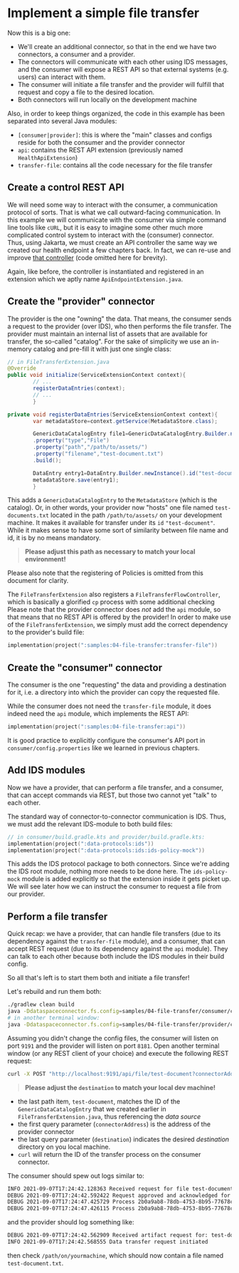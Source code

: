 # Implement a simple file transfer

Now this is a big one:

- We'll create an additional connector, so that in the end we have two connectors, a consumer and a provider.
- The connectors will communicate with each other using IDS messages, and the consumer will expose a REST API so that
  external systems (e.g. users) can interact with them.
- The consumer will initiate a file transfer and the provider will fulfill that request and copy a file to the desired
  location.
- Both connectors will run locally on the development machine

Also, in order to keep things organized, the code in this example has been separated into several Java modules:

- `[consumer|provider]`: this is where the "main" classes and configs reside for both the consumer and the provider
  connector
- `api`: contains the REST API extension (previously named `HealthApiExtension`)
- `transfer-file`: contains all the code necessary for the file transfer

## Create a control REST API

We will need some way to interact with the consumer, a communication protocol of sorts. That is what we call
outward-facing communication. In this example we will communicate with the consumer via simple command line tools
like `cURL`, but it is easy to imagine some other much more complicated control system to interact with the (consumer)
connector. Thus, using Jakarta, we must create an API controller the same way we created our health endpoint a few
chapters back. In fact, we can re-use and
improve [that controller](samples/04-file-transfer/api/src/main/java/org/eclipse/dataspaceconnector/extensions/api/ConsumerApiController.java)
(code omitted here for brevity).

Again, like before, the controller is instantiated and registered in an extension which we aptly
name `ApiEndpointExtension.java`.

## Create the "provider" connector

The provider is the one "owning" the data. That means, the consumer sends a request to the provider (over IDS), who then
performs the file transfer. The provider must maintain an internal list of assets that are available for transfer, the
so-called "catalog". For the sake of simplicity we use an in-memory catalog and pre-fill it with just one single class:

```java
// in FileTransferExtension.java
@Override
public void initialize(ServiceExtensionContext context){
        // ...
        registerDataEntries(context);
        // ...
        }

private void registerDataEntries(ServiceExtensionContext context){
        var metadataStore=context.getService(MetadataStore.class);

        GenericDataCatalogEntry file1=GenericDataCatalogEntry.Builder.newInstance()
        .property("type","File")
        .property("path","/path/to/assets/")
        .property("filename","test-document.txt")
        .build();

        DataEntry entry1=DataEntry.Builder.newInstance().id("test-document").policyId(USE_EU_POLICY).catalogEntry(file1).build();
        metadataStore.save(entry1);
        }
```

This adds a `GenericDataCatalogEntry` to the `MetadataStore` (which is the catalog). Or, in other words, your provider
now "hosts" one file named `test-documents.txt` located in the path `/path/to/assets/` on your development machine. It
makes it available for transfer under its `id` `"test-document"`. While it makes sense to have some sort of similarity
between file name and id, it is by no means mandatory.
> **Please adjust this path as necessary to match your local environment!**

Please also note that the registering of Policies is omitted from this document for clarity.

The `FileTransferExtension` also registers a `FileTransferFlowController`, which is basically a glorified `cp` process
with some additional checking Please note that the provider connector does *not* add the `api` module, so that means
that no REST API is offered by the provider!
In order to make use of the `FileTransferExtension`, we simply must add the correct dependency to the provider's build
file:

```kotlin
implementation(project(":samples:04-file-transfer:transfer-file"))
```

## Create the "consumer" connector

The consumer is the one "requesting" the data and providing a destination for it, i.e. a directory into which the
provider can copy the requested file.

While the consumer does not need the `transfer-file` module, it does indeed need the `api` module, which implements the
REST API:

```kotlin
implementation(project(":samples:04-file-transfer:api"))
```

It is good practice to explicitly configure the consumer's API port in `consumer/config.properties` like we learned in
previous chapters.

## Add IDS modules

Now we have a provider, that can perform a file transfer, and a consumer, that can accept commands via REST, but those
two cannot yet "talk" to each other.

The standard way of connector-to-connector communication is IDS. Thus, we must add the relevant IDS-module to both build
files:

```kotlin
// in consumer/build.gradle.kts and provider/build.gradle.kts:
implementation(project(":data-protocols:ids"))
implementation(project(":data-protocols:ids:ids-policy-mock"))
```

This adds the IDS protocol package to both connectors. Since we're adding the IDS root module, nothing more needs to be
done here. The `ids-policy-mock` module is added explicitly so that the extension inside it gets picket up. We will see
later how we can instruct the consumer to request a file from our provider.

## Perform a file transfer

Quick recap: we have a provider, that can handle file transfers (due to its dependency against the `transfer-file`
module), and a consumer, that can accept REST request (due to its dependency against the `api` module). They can talk to
each other because both include the IDS modules in their build config.

So all that's left is to start them both and initiate a file transfer!

Let's rebuild and run them both:

```bash
./gradlew clean build
java -Ddataspaceconnector.fs.config=samples/04-file-transfer/consumer/config.properties -jar samples/04-file-transfer/consumer/build/libs/consumer.jar
# in another terminal window:
java -Ddataspaceconnector.fs.config=samples/04-file-transfer/provider/config.properties -jar samples/04-file-transfer/provider/build/libs/provider.jar
```

Assuming you didn't change the config files, the consumer will listen on port `9191` and the provider will listen on
port `8181`. Open another terminal window (or any REST client of your choice) and execute the following REST request:

```bash
curl -X POST "http://localhost:9191/api/file/test-document?connectorAddress=http://localhost:8181/&destination=/path/on/yourmachine"
```

> **Please adjust the `destination` to match your local dev machine!**

- the last path item, `test-document`, matches the ID of the `GenericDataCatalogEntry` that we created earlier in
  `FileTransferExtension.java`, thus referencing the _data source_
- the first query parameter (`connectorAddress`) is the address of the provider connector
- the last query parameter (`destination`) indicates the desired _destination_ directory on you local machine.
- `curl` will return the ID of the transfer process on the consumer connector.

The consumer should spew out logs similar to:

```bash
INFO 2021-09-07T17:24:42.128363 Received request for file test-document against provider http://localhost:8181/
DEBUG 2021-09-07T17:24:42.592422 Request approved and acknowledged for process: 2b0a9ab8-78db-4753-8b95-77678cdd9fc8
DEBUG 2021-09-07T17:24:47.425729 Process 2b0a9ab8-78db-4753-8b95-77678cdd9fc8 is now IN_PROGRESS
DEBUG 2021-09-07T17:24:47.426115 Process 2b0a9ab8-78db-4753-8b95-77678cdd9fc8 is now COMPLETED
```

and the provider should log something like:

```bash
DEBUG 2021-09-07T17:24:42.562909 Received artifact request for: test-document
INFO 2021-09-07T17:24:42.568555 Data transfer request initiated
```

then check `/path/on/yourmachine`, which should now contain a file named `test-document.txt`.